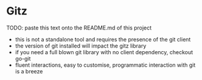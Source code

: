 # Gitz

TODO: paste this text onto the README.md of this project

- this is not a standalone tool and requires the presence of the git client
- the version of git installed will impact the gitz library
- if you need a full blown git library with no client dependency, checkout go-git
- fluent interactions, easy to customise, programmatic interaction with git is a breeze
